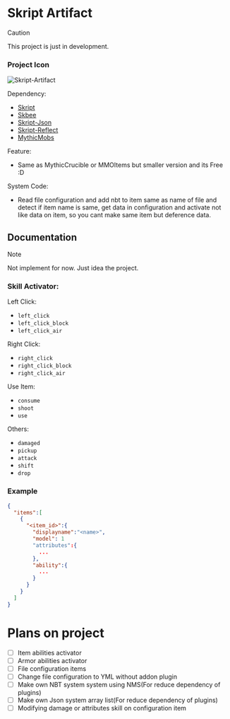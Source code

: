# Skript Artifact

> [!CAUTION]
> This project is just in development.

### Project Icon
![Skript-Artifact](https://i.imgur.com/4HjhL4g.png)

Dependency:
- [Skript](https://github.com/SkriptLang/Skript)
- [Skbee](https://github.com/ShaneBeee/SkBee)
- [Skript-Json](https://github.com/btk5h/skript-json)
- [Skript-Reflect](https://github.com/SkriptLang/skript-reflect)
- [MythicMobs](https://mythiccraft.io/index.php)

Feature:
- Same as MythicCrucible or MMOItems but smaller version and its Free :D

System Code:
- Read file configuration and add nbt to item same as name of file and detect if item name is same, get data in configuration and activate not like data on item, so you cant make same item but deference data.

## Documentation
> [!NOTE]
> Not implement for now. Just idea the project.

### Skill Activator:
Left Click:
- `left_click`
- `left_click_block`
- `left_click_air`

Right Click:
- `right_click`
- `right_click_block`
- `right_click_air`

Use Item:
- `consume`
- `shoot`
- `use`

Others:
- `damaged`
- `pickup`
- `attack`
- `shift`
- `drop`

### Example
```json
{
  "items":[
    { 
      "<item_id>":{
        "displayname":"<name>",
        "model": 1
        "attributes":{
          ...
        },
        "ability":{
          ...
        }
      }
    }
  ]
}
```


# Plans on project
- [ ] Item abilities activator
- [ ] Armor abilities activator
- [ ] File configuration items
- [ ] Change file configuration to YML without addon plugin
- [ ] Make own NBT system system using NMS(For reduce dependency of plugins)
- [ ] Make own Json system array list(For reduce dependency of plugins)
- [ ] Modifying damage or attributes skill on configuration item